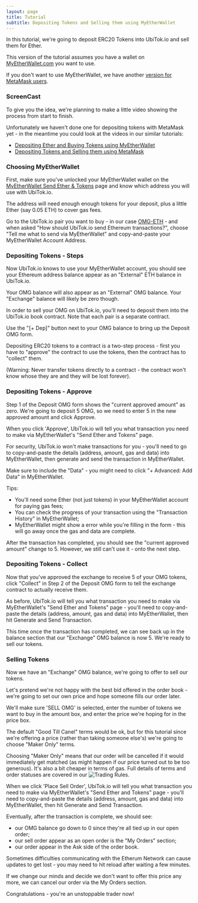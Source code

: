 ```yaml
---
layout: page
title: Tutorial
subtitle: Depositing Tokens and Selling them using MyEtherWallet
---
```


In this tutorial, we're going to deposit ERC20 Tokens into UbiTok.io and sell them for Ether.

This version of the tutorial assumes you have a wallet on [MyEtherWallet.com](https://www.myetherwallet.com/) you want to use.

If you don't want to use MyEtherWallet, we have another [version for MetaMask users](../depositing-tokens-and-selling-using-metamask.md).

### ScreenCast

To give you the idea, we're planning to make a little video showing the process from start to finish.

Unfortunately we haven't done one for depositing tokens with MetaMask yet - in the meantime you could look at the videos in our similar tutorials:

 - [Depositing Ether and Buying Tokens using MyEtherWallet](depositing-ether-and-buying-tokens-using-myetherwallet)
 - [Depositing Tokens and Selling them using MetaMask](depositing-tokens-and-selling-using-metamask)

### Choosing MyEtherWallet

First, make sure you've unlocked your MyEtherWallet wallet on the [MyEtherWallet Send Ether & Tokens](https://www.myetherwallet.com/#send-transaction) page and know which address you will use with UbiTok.io.

The address will need enough enough tokens for your deposit, plus a little Ether (say 0.05 ETH) to cover gas fees.

Go to the UbiTok.io pair you want to buy - in our case [OMG-ETH](http://ubitok.io/exchange/?pairId=OMG-ETH) - and when asked "How should UbiTok.io send Ethereum transactions?", choose "Tell me what to send via MyEtherWallet" and copy-and-paste your MyEtherWallet Account Address.

### Depositing Tokens - Steps

Now UbiTok.io knows to use your MyEtherWallet account, you should see your Ethereum address balance appear as an "External" ETH balance in UbiTok.io.

Your OMG balance will also appear as an "External" OMG balance. Your "Exchange" balance will likely be zero though.

In order to sell your OMG on UbiTok.io, you'll need to deposit them into the UbiTok.io book contract. Note that each pair is a separate contract.

Use the "[+ Dep]" button next to your OMG balance to bring up the Deposit OMG form.

Depositing ERC20 tokens to a contract is a two-step process - first you have to "approve" the contract to use the tokens, then the contract has to "collect" them.

(Warning: Never transfer tokens directly to a contract - the contract won't know whose they are and they will be lost forever).

### Depositing Tokens - Approve

Step 1 of the Deposit OMG form shows the "current approved amount" as zero. We're going to deposit 5 OMG, so we need to enter 5 in the new approved amount and click Approve.

When you click 'Approve', UbiTok.io will tell you what transaction you need to make via MyEtherWallet's "Send Ether and Tokens" page.

For security, UbiTok.io won't make transactions for you - you'll need to go to copy-and-paste the details (address, amount, gas and data) into MyEtherWallet, then generate and send the transaction in MyEtherWallet.

Make sure to include the "Data" - you might need to click "+ Advanced: Add Data" in MyEtherWallet.

Tips:
 - You'll need some Ether (not just tokens) in your MyEtherWallet account for paying gas fees;
 - You can check the progress of your transaction using the "Transaction History" in MyEtherWallet;
 - MyEtherWallet might show a error while you're filling in the form - this will go away once the gas and data are complete.

After the transaction has completed, you should see the "current approved amount" change to 5. However, we still can't use it - onto the next step.

### Depositing Tokens - Collect

Now that you've approved the exchange to receive 5 of your OMG tokens, click "Collect" in Step 2 of the Deposit OMG form to tell the exchange contract to actually receive them.

As before, UbiTok.io will tell you what transaction you need to make via MyEtherWallet's "Send Ether and Tokens" page - you'll need to copy-and-paste the details  (address, amount, gas and data) into MyEtherWallet, then hit Generate and Send Transaction.

This time once the transaction has completed, we can see back up in the balance section that our "Exchange" OMG balance is now 5. We're ready to sell our tokens.

### Selling Tokens

Now we have an "Exchange" OMG balance, we're going to offer to sell our tokens.

Let's pretend we're not happy with the best bid offered in the order book - we're going to set our own price and hope someone fills our order later.

We'll make sure 'SELL OMG' is selected, enter the number of tokens we want to buy in the amount box, and enter the price we're hoping for in the price box.

The default "Good Till Canel" terms would be ok, but for this tutorial since we're offering a price (rather than taking someone else's) we're going to choose "Maker Only" terms.

Choosing "Maker Only" means that our order will be cancelled if it would immediately get matched (as might happen if our price turned out to be too generous). It's also a bit cheaper in terms of gas. Full details of terms and order statuses are covered in our ![Trading Rules](../../trading-rules).

When we click 'Place Sell Order', UbiTok.io will tell you what transaction you need to make via MyEtherWallet's "Send Ether and Tokens" page - you'll need to copy-and-paste the details (address, amount, gas and data) into MyEtherWallet, then hit Generate and Send Transaction.

Eventually, after the transaction is complete, we should see:
 - our OMG balance go down to 0 since they're all tied up in our open order;
 - our sell order appear as an open order is the "My Orders" section;
 - our order appear in the Ask side of the order book.

Sometimes difficulties communicating with the Etherum Network can cause updates to get lost - you may need to hit reload after waiting a few minutes.

If we change our minds and decide we don't want to offer this price any more, we can cancel our order via the My Orders section.

Congratulations - you're an unstoppable trader now!
